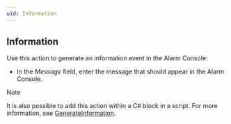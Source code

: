 ```yaml
---
uid: Information
---
```


## Information

Use this action to generate an information event in the Alarm Console:

- In the *Message* field, enter the message that should appear in the Alarm Console.

> [!NOTE]
> It is also possible to add this action within a C# block in a script. For more information, see [GenerateInformation](../../part_7/CsharpReference/Engine_methods.md#generateinformation).
>
